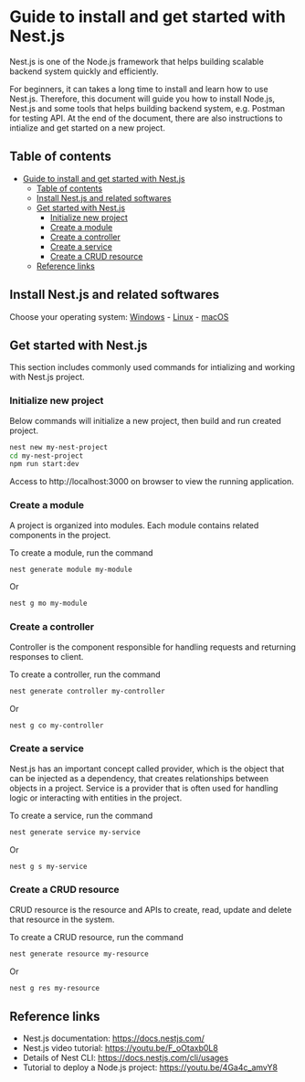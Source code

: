 # Guide to install and get started with Nest.js

Nest.js is one of the Node.js framework that helps building scalable backend system quickly and efficiently.

For beginners, it can takes a long time to install and learn how to use Nest.js. Therefore, this document will guide you how to install Node.js, Nest.js and some tools that helps building backend system, e.g. Postman for testing API. At the end of the document, there are also instructions to intialize and get started on a new project.

## Table of contents

- [Guide to install and get started with Nest.js](#guide-to-install-and-get-started-with-nestjs)
  - [Table of contents](#table-of-contents)
  - [Install Nest.js and related softwares](#install-nestjs-and-related-softwares)
  - [Get started with Nest.js](#get-started-with-nestjs)
    - [Initialize new project](#initialize-new-project)
    - [Create a module](#create-a-module)
    - [Create a controller](#create-a-controller)
    - [Create a service](#create-a-service)
    - [Create a CRUD resource](#create-a-crud-resource)
  - [Reference links](#reference-links)


## Install Nest.js and related softwares

Choose your operating system: [Windows](en/Tutorial-Windows.md) - [Linux](en/Tutorial-Linux.md) - [macOS](en/Tutorial-macOS.md)

## Get started with Nest.js

This section includes commonly used commands for intializing and working with Nest.js project.

### Initialize new project

Below commands will initialize a new project, then build and run created project.

```sh
nest new my-nest-project
cd my-nest-project
npm run start:dev
```

Access to http://localhost:3000 on browser to view the running application.

### Create a module

A project is organized into modules. Each module contains related components in the project.

To create a module, run the command

```sh
nest generate module my-module
```

Or

```sh
nest g mo my-module
```

### Create a controller

Controller is the component responsible for handling requests and returning responses to client.

To create a controller, run the command

```sh
nest generate controller my-controller
```

Or

```sh
nest g co my-controller
```

### Create a service

Nest.js has an important concept called provider, which is the object that can be injected as a dependency, that creates relationships between objects in a project. Service is a provider that is often used for handling logic or interacting with entities in the project.

To create a service, run the command

```sh
nest generate service my-service
```

Or

```sh
nest g s my-service
```

### Create a CRUD resource

CRUD resource is the resource and APIs to create, read, update and delete that resource in the system.

To create a CRUD resource, run the command

```sh
nest generate resource my-resource
```

Or

```sh
nest g res my-resource
```

## Reference links

- Nest.js documentation: https://docs.nestjs.com/
- Nest.js video tutorial: https://youtu.be/F_oOtaxb0L8
- Details of Nest CLI: https://docs.nestjs.com/cli/usages
- Tutorial to deploy a Node.js project: https://youtu.be/4Ga4c_amvY8